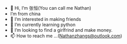 - 👋 Hi, I’m 张恒(You can call me Nathan) 
-  I’m from china 
- 👀 I’m interested in making friends
- 🌱 I’m currently learning python
- 💞️ I’m looking to find a girlfrind and make money.
- 📫 How to reach me ...(Nathanzhangs@outlook.com)
